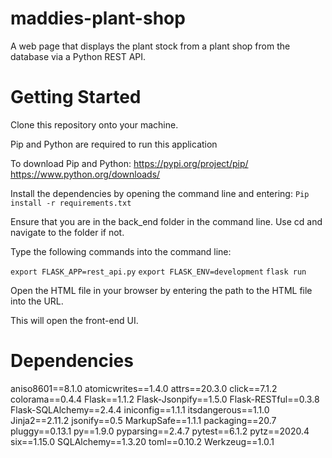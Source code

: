 # maddies-plant-shop
A web page that displays the plant stock from a plant shop from the database via a Python REST API.
 
# Getting Started
 
Clone this repository onto your machine. 
 
Pip and Python are required to run this application
 
To download Pip and Python:
https://pypi.org/project/pip/
https://www.python.org/downloads/
 
Install the dependencies by opening the command line and entering:
`Pip install -r requirements.txt`
 
Ensure that you are in the back_end folder in the command line.
Use cd and navigate to the folder if not.
 
Type the following commands into the command line:
 
`export FLASK_APP=rest_api.py`
`export FLASK_ENV=development`
`flask run`
 
Open the HTML file in your browser by entering the path to the HTML file into the URL. 
 
This will open the front-end UI.
 
# Dependencies
aniso8601==8.1.0
atomicwrites==1.4.0
attrs==20.3.0
click==7.1.2
colorama==0.4.4
Flask==1.1.2
Flask-Jsonpify==1.5.0
Flask-RESTful==0.3.8
Flask-SQLAlchemy==2.4.4
iniconfig==1.1.1
itsdangerous==1.1.0
Jinja2==2.11.2
jsonify==0.5
MarkupSafe==1.1.1
packaging==20.7
pluggy==0.13.1
py==1.9.0
pyparsing==2.4.7
pytest==6.1.2
pytz==2020.4
six==1.15.0
SQLAlchemy==1.3.20
toml==0.10.2
Werkzeug==1.0.1

